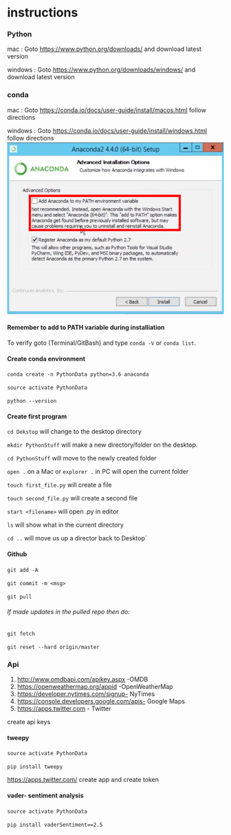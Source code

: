 # instructions

### Python

mac : Goto https://www.python.org/downloads/ and download latest version

windows : Goto https://www.python.org/downloads/windows/ and download latest version

### conda
mac : Goto https://conda.io/docs/user-guide/install/macos.html follow directions

windows : Goto https://conda.io/docs/user-guide/install/windows.html follow directions
![Blog](image.png)
#### Remember to add to PATH variable during installiation
To verify goto (Terminal/GitBash) and type `conda -V` or `conda list`.

#### Create conda environment

`conda create -n PythonData python=3.6 anaconda` 

`source activate PythonData`

`python --version`
#### Create first program
`cd Dekstop` will change to the desktop directory

`mkdir PythonStuff` will make a new directory/folder on the desktop.

`cd PythonStuff` will move to the newly created folder

`open .` on a Mac or `explorer .` in PC will open the current folder

`touch first_file.py` will create a file

`touch second_file.py` will create a second file

`start <filename>` will open <filename>.py in editor
  
`ls` will show what in the current directory

`cd ..` will move us up a director back to Desktop`

#### Github

`git add -A`

`git commit -m <msg>`

`git pull`
###### If made updates in the pulled repo then do:
`git fetch`

`git reset --hard origin/master`

### Api
1. http://www.omdbapi.com/apikey.aspx -OMDB
2. https://openweathermap.org/appid -OpenWeatherMap
3. https://developer.nytimes.com/signup- NyTimes
4. https://console.developers.google.com/apis- Google Maps
5. https://apps.twitter.com - Twitter

create api keys

#### tweepy

`source activate PythonData`

`pip install tweepy`

https://apps.twitter.com/
create app and create token

#### vader- sentiment analysis

`source activate PythonData`

`pip install vaderSentiment==2.5`
